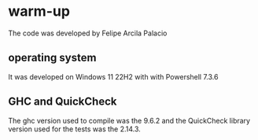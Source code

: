 # warm-up
The code was developed by Felipe Arcila Palacio 
## operating system
It was developed on Windows 11 22H2 with with Powershell 7.3.6
## GHC and QuickCheck
The ghc version used to compile was the 9.6.2 and the QuickCheck library version used for the tests was the 2.14.3.
